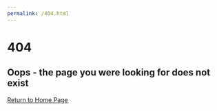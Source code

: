 ```yaml
---
permalink: /404.html
---
```

# 404 
## Oops - the page you were looking for does not exist
[Return to Home Page](index.md)